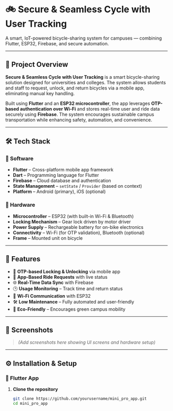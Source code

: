 # 🚲 Secure & Seamless Cycle with User Tracking

A smart, IoT-powered bicycle-sharing system for campuses — combining Flutter, ESP32, Firebase, and secure automation.

---

## 📖 Project Overview

**Secure & Seamless Cycle with User Tracking** is a smart bicycle-sharing solution designed for universities and colleges. The system allows students and staff to request, unlock, and return bicycles via a mobile app, eliminating manual key handling. 

Built using **Flutter** and an **ESP32 microcontroller**, the app leverages **OTP-based authentication over Wi-Fi** and stores real-time user and ride data securely using **Firebase**. The system encourages sustainable campus transportation while enhancing safety, automation, and convenience.

---

## 🛠️ Tech Stack

### 📱 Software
- **Flutter** – Cross-platform mobile app framework
- **Dart** – Programming language for Flutter
- **Firebase** – Cloud database and authentication
- **State Management** – `setState` / `Provider` (based on context)
- **Platform** – Android (primary), iOS (optional)

### 🔩 Hardware
- **Microcontroller** – ESP32 (with built-in Wi-Fi & Bluetooth)
- **Locking Mechanism** – Gear lock driven by motor driver
- **Power Supply** – Rechargeable battery for on-bike electronics
- **Connectivity** – Wi-Fi (for OTP validation), Bluetooth (optional)
- **Frame** – Mounted unit on bicycle

---

## 🚀 Features

- 🔐 **OTP-based Locking & Unlocking** via mobile app
- 📲 **App-Based Ride Requests** with live status
- 🌐 **Real-Time Data Sync** with Firebase
- 🕒 **Usage Monitoring** – Track time and return status
- 📡 **Wi-Fi Communication** with ESP32
- 🛠️ **Low Maintenance** – Fully automated and user-friendly
- 🌿 **Eco-Friendly** – Encourages green campus mobility

---

## 📸 Screenshots

> *(Add screenshots here showing UI screens and hardware setup)*

---

## ⚙️ Installation & Setup

### 🔧 Flutter App

1. **Clone the repository**
   ```bash
   git clone https://github.com/yourusername/mini_pro_app.git
   cd mini_pro_app
